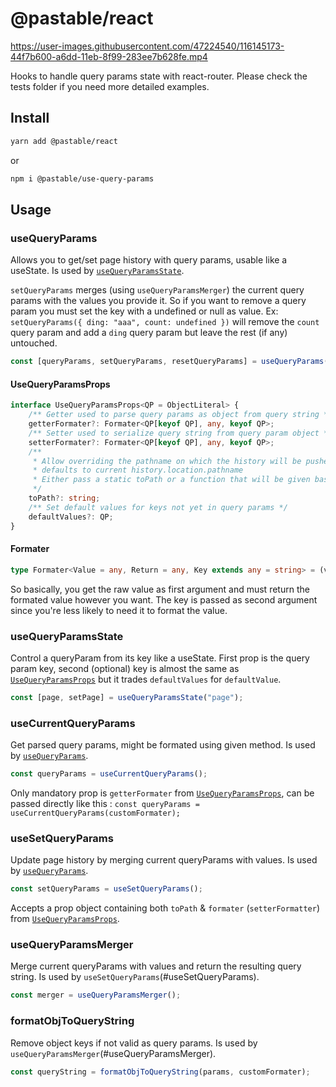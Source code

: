 # @pastable/react

https://user-images.githubusercontent.com/47224540/116145173-44f7b600-a6dd-11eb-8f99-283ee7b628fe.mp4

Hooks to handle query params state with react-router.
Please check the tests folder if you need more detailed examples.

## Install

```sh
yarn add @pastable/react
```

or

```sh
npm i @pastable/use-query-params
```

## Usage

### useQueryParams

Allows you to get/set page history with query params, usable like a useState.
Is used by [`useQueryParamsState`](#useQueryParamsState).

`setQueryParams` merges (using `useQueryParamsMerger`) the current query params with the values you provide it.
So if you want to remove a query param you must set the key with a undefined or null as value.
Ex: `setQueryParams({ ding: "aaa", count: undefined })` will remove the `count` query param and add a `ding` query param but leave the rest (if any) untouched.

```ts
const [queryParams, setQueryParams, resetQueryParams] = useQueryParams();
```

#### UseQueryParamsProps

```ts
interface UseQueryParamsProps<QP = ObjectLiteral> {
    /** Getter used to parse query params as object from query string */
    getterFormater?: Formater<QP[keyof QP], any, keyof QP>;
    /** Setter used to serialize query string from query param object */
    setterFormater?: Formater<QP[keyof QP], any, keyof QP>;
    /**
     * Allow overriding the pathname on which the history will be pushed/replaced,
     * defaults to current history.location.pathname
     * Either pass a static toPath or a function that will be given basePath as argument
     */
    toPath?: string;
    /** Set default values for keys not yet in query params */
    defaultValues?: QP;
}
```

#### Formater

```ts
type Formater<Value = any, Return = any, Key extends any = string> = (value: Value, key: Key) => Return;
```

So basically, you get the raw value as first argument and must return the formated value however you want.
The key is passed as second argument since you're less likely to need it to format the value.

### useQueryParamsState

Control a queryParam from its key like a useState. First prop is the query param key, second (optional) key is almost the same as [`UseQueryParamsProps`](#UseQueryParamsProps) but it trades `defaultValues` for `defaultValue`.

```ts
const [page, setPage] = useQueryParamsState("page");
```

### useCurrentQueryParams

Get parsed query params, might be formated using given method.
Is used by [`useQueryParams`](#useQueryParams).

```ts
const queryParams = useCurrentQueryParams();
```

Only mandatory prop is `getterFormater` from [`UseQueryParamsProps`](#UseQueryParamsProps), can be passed directly like this :
`const queryParams = useCurrentQueryParams(customFormater);`

### useSetQueryParams

Update page history by merging current queryParams with values.
Is used by [`useQueryParams`](#useQueryParams).

```ts
const setQueryParams = useSetQueryParams();
```

Accepts a prop object containing both `toPath` & `formater` (`setterFormatter`) from [`UseQueryParamsProps`](#UseQueryParamsProps).

### useQueryParamsMerger

Merge current queryParams with values and return the resulting query string.
Is used by `useSetQueryParams`(#useSetQueryParams).

```ts
const merger = useQueryParamsMerger();
```

### formatObjToQueryString

Remove object keys if not valid as query params.
Is used by `useQueryParamsMerger`(#useQueryParamsMerger).

```ts
const queryString = formatObjToQueryString(params, customFormater);
```
